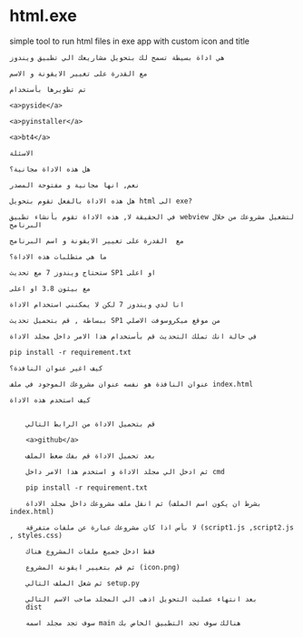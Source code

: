 # html.exe
simple tool to run html files in exe app with custom icon and title
    
    هي اداة بسيطة تسمح لك بتحويل مشاريعك الي تطبيق ويندوز 
    
    مع القدرة على تغيير الايقونة و الاسم
    
    تم تطويرها بأستخدام
    
    <a>pyside</a>
    
    <a>pyinstaller</a>
    
    <a>bt4</a>
    
    الاسئلة
    
    هل هذه الاداة مجانية؟
    
    نعم, انها مجانية و مفتوحة المصدر
    
    هل هذه الاداة بالفعل تقوم بتحويل html الى exe?
    
    في الحقيقة لا, هذه الاداة تقوم بأنشاء تطبيق webview لتشغيل مشروعك من خلال البرنامج
    
    مع  القدرة على تغيير الايقونة و اسم البرنامج
    
    ما هي متطلبات هذه الاداة؟
    
    ستحتاج ويندوز 7 مع تحديث SP1 او اعلى
    
    مع بيثون 3.8 او اعلى
    
    انا لدي ويندوز 7 لكن لا يمكنني استخدام الاداة
    
    ببساطة , قم بتحميل تحديث SP1 من موقع ميكروسوفت الاصلي
    
    في حالة انك تملك التحديث قم بأستخدام هذا الامر داخل مجلد الاداة
    
    pip install -r requirement.txt
    
    كيف اغير عنوان النافذة؟
    
    عنوان النافذة هو نفسه عنوان مشروعك الموجود في ملف index.html
    
    كيف استخدم هذه الاداة
    
    
        قم بتحميل الاداة من الرابط التالي
        
        <a>github</a>
        
        بعد تحميل الاداة قم بفك ضغط الملف
        
        ثم ادخل الي مجلد الاداة و استخدم هذا الامر داخل cmd
        
        pip install -r requirement.txt
        
        ثم انقل ملف مشروعك داخل مجلد الاداة (بشرط ان يكون اسم الملف index.html)
        
        لا بأس اذا كان مشروعك عبارة عن ملفات متفرقة (script1.js ,script2.js , styles.css)
         
        فقط ادخل جميع ملفات المشروع هناك
        
        ثم قم بتغيير ايقونة المشروع (icon.png)
        
        ثم شغل الملف التالي setup.py
        
        بعد انتهاء عمليت التحويل اذهب الي المجلد صاحب الاسم التالي
        dist
        
        سوف تجد مجلد اسمه main هنالك سوف تجد التطبيق الخاص بك
